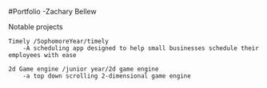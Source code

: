 #Portfolio
-Zachary Bellew

Notable projects

	Timely /SophomoreYear/timely
		-A scheduling app designed to help small businesses schedule their employees with ease
	
	2d Game engine /junior year/2d game engine
		-a top down scrolling 2-dimensional game engine
	
